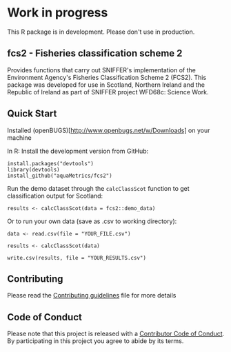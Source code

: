 # Work in progress 

This R package is in development. Please don't use in production.

## fcs2 - Fisheries classification scheme 2

Provides functions that carry out SNIFFER's implementation of the Environment Agency's Fisheries Classification Scheme 2 (FCS2). This package was developed for use in Scotland, Northern Ireland and the Republic of Ireland as part of SNIFFER project WFD68c: Science Work.

## Quick Start

Installed (openBUGS)[http://www.openbugs.net/w/Downloads] on your machine 

In R: Install the development version from GitHub:

```
install.packages("devtools")
library(devtools)
install_github("aquaMetrics/fcs2")

```

Run the demo dataset through the `calcClassScot` function to get classification output for Scotland:

```
results <- calcClassScot(data = fcs2::demo_data)
```
Or to run your own data (save as .csv to working directory):

```
data <- read.csv(file = "YOUR_FILE.csv")

results <- calcClassScot(data)

write.csv(results, file = "YOUR_RESULTS.csv")
```

## Contributing 

Please read the [Contributing guidelines](CONTRIBUTING.md) file for more details 


## Code of Conduct

Please note that this project is released with a [Contributor Code of Conduct](CONDUCT.md). By participating in this project you agree to abide by its terms.
